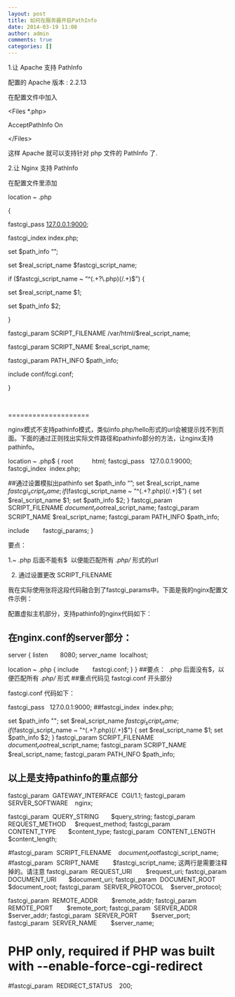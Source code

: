 ```yaml
---
layout: post
title: 如何在服务器开启PathInfo
date: 2014-03-19 11:08
author: admin
comments: true
categories: []
---
```

1.让 Apache 支持 PathInfo

配置的 Apache 版本 : 2.2.13

在配置文件中加入

&lt;Files *.php&gt;

AcceptPathInfo On

&lt;/Files&gt;

这样 Apache 就可以支持针对 php 文件的 PathInfo 了.

2.让 Nginx 支持 PathInfo

在配置文件里添加

location ~ \.php

{

fastcgi_pass <a href="http://127.0.0.1:9000/">127.0.0.1:9000</a>;

fastcgi_index index.php;

set $path_info “”;

set $real_script_name $fastcgi_script_name;

if ($fastcgi_script_name ~ “^(.+?\.php)(/.+)$”) {

set $real_script_name $1;

set $path_info $2;

}

fastcgi_param SCRIPT_FILENAME /var/html/$real_script_name;

fastcgi_param SCRIPT_NAME $real_script_name;

fastcgi_param PATH_INFO $path_info;

include conf/fcgi.conf;

}

&nbsp;

====================

nginx模式不支持pathinfo模式，类似info.php/hello形式的url会被提示找不到页面。下面的通过正则找出实际文件路径和pathinfo部分的方法，让nginx支持pathinfo。

location ~ \.php$ {
root           html;
fastcgi_pass   127.0.0.1:9000;
fastcgi_index  index.php;

##通过设置模拟出pathinfo
set $path_info “”;
set $real_script_name $fastcgi_script_name;
if ($fastcgi_script_name ~ “^(.+?\.php)(/.+)$”) {
set $real_script_name $1;
set $path_info $2;
}
fastcgi_param SCRIPT_FILENAME $document_root$real_script_name;
fastcgi_param SCRIPT_NAME $real_script_name;
fastcgi_param PATH_INFO $path_info;

include        fastcgi_params;
}

要点：

1.~ \.php 后面不能有$  以便能匹配所有 *.php/* 形式的url

2. 通过设置更改 SCRIPT_FILENAME

我在实际使用张将这段代码融合到了fastcgi_params中。下面是我的nginx配置文件示例：

配置虚拟主机部分，支持pathinfo的nginx代码如下：

## 在nginx.conf的server部分：
server {
listen       8080;
server_name  localhost;

location ~ \.php {
include        fastcgi.conf;
}
}
##要点：  \.php 后面没有$，以便匹配所有 *.php/* 形式
##重点代码见 fastcgi.conf 开头部分


fastcgi.conf 代码如下：

fastcgi_pass   127.0.0.1:9000;
##fastcgi_index  index.php;

set $path_info "";
set $real_script_name $fastcgi_script_name;
if ($fastcgi_script_name ~ "^(.+?\.php)(/.+)$") {
set $real_script_name $1;
set $path_info $2;
}
fastcgi_param SCRIPT_FILENAME $document_root$real_script_name;
fastcgi_param SCRIPT_NAME $real_script_name;
fastcgi_param PATH_INFO $path_info;
## 以上是支持pathinfo的重点部分

fastcgi_param  GATEWAY_INTERFACE  CGI/1.1;
fastcgi_param  SERVER_SOFTWARE    nginx;

fastcgi_param  QUERY_STRING       $query_string;
fastcgi_param  REQUEST_METHOD     $request_method;
fastcgi_param  CONTENT_TYPE       $content_type;
fastcgi_param  CONTENT_LENGTH     $content_length;

#fastcgi_param  SCRIPT_FILENAME    $document_root$fastcgi_script_name;
#fastcgi_param  SCRIPT_NAME        $fastcgi_script_name; 这两行是需要注释掉的。请注意
fastcgi_param  REQUEST_URI        $request_uri;
fastcgi_param  DOCUMENT_URI       $document_uri;
fastcgi_param  DOCUMENT_ROOT      $document_root;
fastcgi_param  SERVER_PROTOCOL    $server_protocol;

fastcgi_param  REMOTE_ADDR        $remote_addr;
fastcgi_param  REMOTE_PORT        $remote_port;
fastcgi_param  SERVER_ADDR        $server_addr;
fastcgi_param  SERVER_PORT        $server_port;
fastcgi_param  SERVER_NAME        $server_name;

# PHP only, required if PHP was built with --enable-force-cgi-redirect
#fastcgi_param  REDIRECT_STATUS    200;
